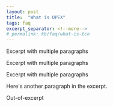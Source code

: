 ```yaml
---
layout: post
title:  "What is OPEX"
tags: faq
excerpt_separator: <!--more-->
# permalink: kb/faq/what-is-tco
---
```

Excerpt with multiple paragraphs

Excerpt with multiple paragraphs

Excerpt with multiple paragraphs

Here's another paragraph in the excerpt.

<!--more-->
Out-of-excerpt
